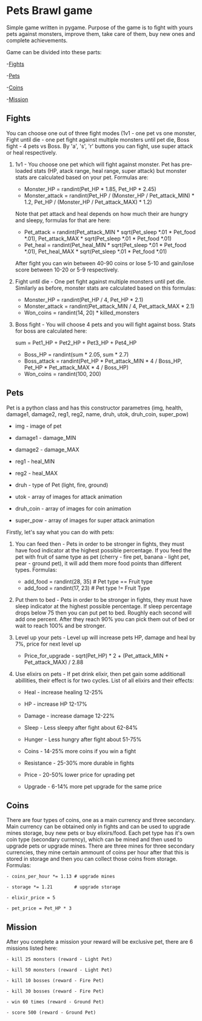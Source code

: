 # Pets Brawl game

Simple game written in pygame. Purpose of the game is to fight with yours pets against monsters, improve them, take care of them, buy new ones and complete achievements.

Game can be divided into these parts:

-[Fights](#fights "Goto Fights")

-[Pets](#pets "Goto Pets")

-[Coins](#coins "Goto Coins")

-[Mission](#mission "Goto Mission")


## Fights
You can choose one out of three fight modes (1v1 - one pet vs one monster, Fight until die - one pet fight against multiple monsters until pet die, Boss fight - 4 pets vs Boss. By 'a', 's', 'r' buttons you can fight, use super attack or heal respectively.

1. 1v1 - You choose one pet which will fight against monster. Pet has pre-loaded stats (HP, atack range, heal range, super attack) but monster stats are calculated based
on your pet. Formulas are:
    - Monster_HP = randint(Pet_HP * 1.85, Pet_HP * 2.45)
    - Monster_attack = randint(Pet_HP / (Monster_HP / Pet_attack_MIN) * 1.2, Pet_HP / (Monster_HP / Pet_attack_MAX) * 1.2)
    
    Note that pet attack and heal depends on how much their are hungry and sleepy, formulas for that are here:
    - Pet_attack = randint(Pet_attack_MIN * sqrt(Pet_sleep *.01 * Pet_food *.01), Pet_attack_MAX * sqrt(Pet_sleep *.01 * Pet_food *.01)
    - Pet_heal = randint(Pet_heal_MIN * sqrt(Pet_sleep *.01 * Pet_food *.01), Pet_heal_MAX * sqrt(Pet_sleep *.01 * Pet_food *.01)
    
    After fight you can win between 40-90 coins or lose 5-10 and gain/lose score between 10-20 or 5-9 respectively.
    
2. Fight until die - One pet fight against multiple monsters until pet die. Similarly as before, monster stats are calculated based on this formulas:
    - Monster_HP = randint(Pet_HP / 4, Pet_HP * 2.1)
    - Monster_attack = randint(Pet_attack_MIN / 4, Pet_attack_MAX * 2.1)
    - Won_coins = randint(14, 20) * killed_monsters

3. Boss fight - You will choose 4 pets and you will fight against boss. Stats for boss are calculated here:
    
    sum = Pet1_HP + Pet2_HP + Pet3_HP + Pet4_HP
    - Boss_HP = randint(sum * 2.05, sum * 2.7)
    - Boss_attack = randint(Pet_HP * Pet_attack_MIN * 4 / Boss_HP, Pet_HP * Pet_attack_MAX * 4 / Boss_HP)
    - Won_coins = randint(100, 200)

## Pets

Pet is a python class and has this constructor parametres (img, health, damage1, damage2, reg1, reg2, name, druh, utok, druh_coin, super_pow)

- img - image of pet

- damage1 - damage_MIN

- damage2 - damage_MAX

- reg1 - heal_MIN

- reg2 - heal_MAX

- druh - type of Pet (light, fire, ground)

- utok - array of images for attack animation

- druh_coin - array of images for coin animation

- super_pow - array of images for super attack animation

Firstly, let's say what you can do with pets:
1. You can feed then - Pets in order to be stronger in fights, they must have food indicator at the highest possible percentage. If you feed the pet with fruit of same type as pet (cherry - fire pet, banana - light pet, pear - ground pet), it will add them more food points than different types. Formulas: 
    - add_food = randint(28, 35) # Pet type == Fruit type
    - add_food = randint(17, 23) # Pet type != Fruit Type
    
2. Put them to bed - Pets in order to be stronger in fights, they must have sleep indicator at the highest possible percentage. If sleep percentage drops below 75 then you can put pet to bed. Roughly each second will add one percent. After they reach 90% you can pick them out of bed or wait to reach 100% and be stronger.

3. Level up your pets - Level up will increase pets HP, damage and heal by 7%, price for next level up

    - Price_for_upgrade - sqrt(Pet_HP) * 2 + (Pet_attack_MIN + Pet_attack_MAX) / 2.88

4. Use elixirs on pets - If pet drink elixir, then pet gain some additionall abillities, their effect is for two cycles. List of all elixirs and their effects:

    - Heal - increase healing 12-25%
    
    - HP - increase HP 12-17%
    
    - Damage - increase damage 12-22%
    
    - Sleep - Less sleepy after fight about 62-84%
    
    - Hunger - Less hungry after fight about 51-75%
    
    - Coins - 14-25% more coins if you win a fight
    
    - Resistance - 25-30% more durable in fights
    
    - Price - 20-50% lower price for uprading pet
    
    - Upgrade - 6-14% more pet upgrade for the same price

## Coins
There are four types of coins, one as a main currency and three secondary. Main currency can be obtained only in fights and can be used to upgrade mines storage, buy new pets or buy elixirs/food. Each pet type has it's own coin type (secondary currency), which can be mined and then used to upgrade pets or upgrade mines. There are three mines for three secondary currencies, they mine certain ammount of coins per hour after that this is stored in storage and then you can collect those coins from storage. Formulas:

    - coins_per_hour *= 1.13 # upgrade mines

    - storage *= 1.21        # upgrade storage
    
    - elixir_price = 5
    
    - pet_price = Pet_HP * 3

## Mission
After you complete a mission your reward will be exclusive pet, there are 6 missions listed here:

    - kill 25 monsters (reward - Light Pet)
    
    - kill 50 monsters (reward - Light Pet)
    
    - kill 10 bosses (reward - Fire Pet)
    
    - kill 30 bosses (reward - Fire Pet)
    
    - win 60 times (reward - Ground Pet)
    
    - score 500 (reward - Ground Pet)
